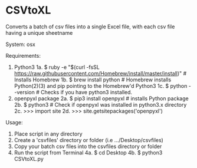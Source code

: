 # CSVtoXL
Converts a batch of csv files into a single Excel file, with each csv file having a unique sheetname

System: osx

Requirements:
1. Python3
  1a. $ ruby -e "$(curl -fsSL https://raw.githubusercontent.com/Homebrew/install/master/install)" # Installs Homebrew
  1b. $ brew install python # Homebrew installs Python(2)(3) and pip pointing to the Homebrew'd Python3
  1c. $ python --version # Checks if you have python3 installed.
2. openpyxl package
  2a. $ pip3 install openpyxl # installs Python package
  2b. $ python3 # Check if openpyxl was installed in python3.x directory
  2c. >>> import site
  2d. >>> site.getsitepackages('openpyxl')
  
Usage:
1. Place script in any directory
2. Create a 'csvfiles' directory or folder (i.e .../Desktop/csvfiles)
3. Copy your batch csv files into the csvfiles directory or folder
4. Run the script from Terminal
  4a. $ cd Desktop
  4b. $ python3 CSVtoXL.py


